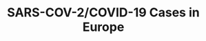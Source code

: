 ---
title: SARS-COV-2/COVID-19 Cases in Europe
herb_id: covid19_eu_data
contributors:
- github: covid19-eu-zh
  name: covid19-eu-zh
data:
- description: Records of SARS-COV-2 Cases in Germany
  fields:
  - description: alpha 2 code of the country
    name: country
  - description: State of Germany in German
    name: state
  - description: number of cases by the specified datetime
    name: cases
  - description: datetime of the record
    name: datetime
  format: csv
  name: SARS-COV-2/COVID-19 Cases in Germany in csv format
  path: dataset/covid-19-de.csv
  size: null
  updated_at: ''
- description: Records of SARS-COV-2/COVID-19 Cases in Austria
  fields:
  - description: alpha 2 code of the country
    name: country
  - description: State of Austria
    name: state
  - description: number of cases by the specified datetime
    name: cases
  - description: datetime of the record
    name: datetime
  format: csv
  name: SARS-COV-2/COVID-19 Cases in AT in csv format
  path: dataset/covid-19-at.csv
  size: null
  updated_at: ''
- description: Records of SARS-COV-2/COVID-19 Cases in Netherland
  fields:
  - description: alpha 2 code of the country
    name: country
  - description: city in Netherland
    name: city
  - description: number of cases by the specified datetime
    name: cases
  - description: date of the record update on the volksgezondheidenzorg website, only
      the date matters
    name: datetime
  format: csv
  name: SARS-COV-2/COVID-19 Cases in NL in csv format
  path: dataset/covid-19-nl.csv
  size: null
  updated_at: ''
description: SARS-COV-2/COVID-19 Cases in Europe by Country, State, and Date
name: SARS-COV-2/COVID-19 Cases in Europe
references:
- link: https://www.rki.de/DE/Content/InfAZ/N/Neuartiges_Coronavirus/Fallzahlen.html
  name: 'SARS-CoV-2: Fallzahlen in Deutschland, China und weltweit'
- link: https://www.sozialministerium.at/Themen/Gesundheit/Uebertragbare-Krankheiten/Infektionskrankheiten-A-Z/Neuartiges-Coronavirus.html
  name: Neuartiges Coronavirus (COVID-19)
- link: https://www.volksgezondheidenzorg.info/onderwerp/infectieziekten/regionaal-internationaal/coronavirus-covid-19#node-coronavirus-covid-19-meldingen
  name: volksgezondheidenzorg.info in NL
repository: covid19-eu-zh/covid19-eu-data
tags:
- Health

---
